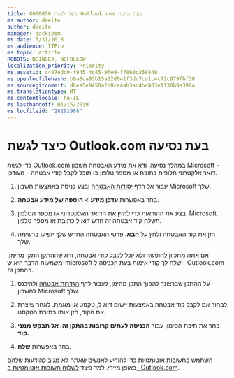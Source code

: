 ```yaml
---
title: 8000056 כיצד לגשת Outlook.com בעת נסיעה
ms.author: daeite
author: daeite
manager: jackiesm
ms.date: 5/31/2018
ms.audience: ITPro
ms.topic: article
ROBOTS: NOINDEX, NOFOLLOW
localization_priority: Priority
ms.assetid: d497edc0-f945-4c45-9fe0-f7060c259848
ms.openlocfilehash: b9a0ca93b15a32d041f3dc7cd1c4c72c979fbf38
ms.sourcegitcommit: d6ea5e9458a2b8ceaab3ac4bd483e1130b9a398a
ms.translationtype: MT
ms.contentlocale: he-IL
ms.lasthandoff: 01/15/2019
ms.locfileid: "28291988"
---
```

# <a name="how-to-access-outlookcom-while-traveling"></a>כיצד לגשת Outlook.com בעת נסיעה

כדי לגשת Outlook.com במהלך נסיעה, ודא את מידע האבטחה חשבון Microsoft - דואר אלקטרוני חלופית כתובת או מספר טלפון בו תוכל לקבל קודי אבטחה - מעודכן.
  
1. עבור אל הדף [יסודות האבטחה](https://go.microsoft.com/fwlink/p/?linkid=842325) ובצע כניסה באמצעות חשבון Microsoft שלך. 
    
2. בחר באפשרות **עדכן מידע** \> **הוספה של מידע אבטחה**. 
    
3. בצע את ההוראות כדי להזין את הדואר האלקטרוני או מספר הטלפון. Microsoft תשלח קוד אבטחה זה חדש דוא ל כתובת או מספר טלפון.
    
4. הזן את קוד האבטחה ולחץ על **הבא**. פרטי האבטחה החדש שלך יופיעו ברשימה שלך. 
    
אם אתה מתכוון לחופשה ולא יוכל לקבל קודי אבטחה, ודא שההתקן התקן מהימן. משמעות הדבר היא ש-microsoft ישלח לך קודי אימות בעת הכניסה ל- Outlook.com בהתקן זה.
  
1. על ההתקן שברצונך להפוך התקן מהימן, לעבור לדף [הגדרות אבטחה](https://go.microsoft.com/fwlink/p/?linkid=2002000&amp;clcid=0x409) ולהיכנס לחשבון Microsoft שלך. 
    
2. לבחור אם לקבל קוד אבטחה באמצעות יישום דוא ל, טקסט או מאמת. לאחר שיצרת את הקוד, הזן אותו בתיבת הטקסט.
    
3. בחר את תיבת הסימון עבור **הכניסה לעתים קרובות בהתקן זה. אל תבקש ממני קוד.**
    
4. בחר באפשרות **שלח**. 
    
השתמש בתשובות אוטומטיות כדי להודיע לאנשים שאתה לא מגיב להודעות שלהם באופן מיידי. למד כיצד [לשלוח תשובות אוטומטיות ב- Outlook.com](https://go.microsoft.com/fwlink/p/?linkid=2002100&amp;clcid=0x409).
  

